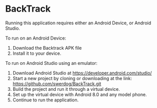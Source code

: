 # BackTrack

Running this application requires either an Android Device, or Android Studio.

To run on an Android Device:
1. Download the Backtrack APK file
2. Install it to your device.

To run on Android Studio using an emulator:
1. Download Android Studio at https://developer.android.com/studio/
2. Start a new project by cloning or downloading at the link: https://github.com/swerdog/BackTrack.git
3. Build the project and run it through a virtual device.
4. Set up the virtual device with Android 8.0 and any model phone.  
5. Continue to run the application.
